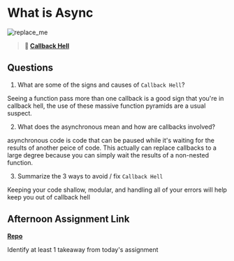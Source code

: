 # What is Async

![replace_me](https://codeworks.blob.core.windows.net/public/assets/img/illustrations/placeholder.svg)

> **📖 [Callback Hell](https://codeworksacademy.com/fs-student-guide/resources/wk4/01-Callbacks)**

## Questions

1. What are some of the signs and causes of `Callback Hell`?

Seeing a function pass more than one callback is a good sign that you're in callback hell, the use of these massive function pyramids are a usual suspect. 

2. What does the asynchronous mean and how are callbacks involved?

asynchronous code is code that can be paused while it's waiting for the results of another peice of code. This actually can replace callbacks to a large degree because you can simply wait the results of a non-nested function. 

3. Summarize the 3 ways to avoid / fix `Callback Hell`

Keeping your code shallow, modular, and handling all of your errors will help keep you out of callback hell

## Afternoon Assignment Link

**[Repo](https://github.com/JakeCarp/late-fall21-gregslist-async)**

Identify at least 1 takeaway from today's assignment
